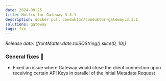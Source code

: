```yaml
---
date: 2024-09-25
title: Hotfix for Gateway 3.3.1
description: docker pull conduktor/conduktor-gateway:3.3.1
solutions: gateway
tags: fix
---
```


*Release date: {frontMatter.date.toISOString().slice(0, 10)}*

### General fixes 🔨

- Fixed an issue where Gateway would close the client connection upon receiving certain API Keys in parallel of the initial Metadata Request